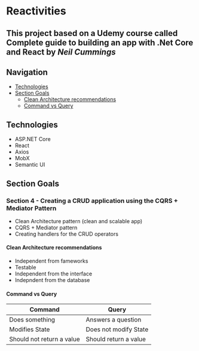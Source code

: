 # Reactivities

## This project based on a Udemy course called **Complete guide to building an app with .Net Core and React** by _Neil Cummings_

## Navigation

- [Technologies](#technologies)
- [Section Goals](#section-goals)
  - [Clean Architecture recommendations](#clean-architecture-recommendations)
  - [Command vs Query](#command-vs-query)

## Technologies

- <span>ASP.<span>NET Core
- React
- Axios
- MobX
- Semantic UI

## Section Goals

### Section 4 - Creating a CRUD application using the CQRS + Mediator Pattern

- Clean Architecture pattern (clean and scalable app)
- CQRS + Mediator pattern
- Creating handlers for the CRUD operators

#### Clean Architecture recommendations
- Independent from fameworks
- Testable
- Independent from the interface
- Indepndent from the database

#### Command vs Query
Command | Query
------- | -----
Does something | Answers a question
Modifies State | Does not modify State
Should not return a value | Should return a value

